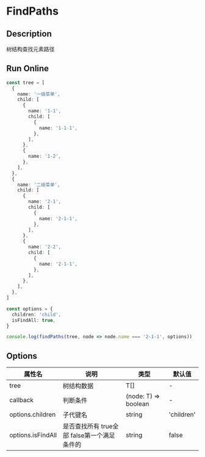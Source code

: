 # FindPaths

## Description
树结构查找元素路径

## Run Online

<RunCode symbolize="find-paths-8WGFL9a3" :language="ts" :dependency="`
function findPaths<T>(tree: T[], callback: (node: T) => boolean, options?: {
  children?: string
  isFindAll?: boolean
}): Array<T[]> {
  const tOption = Object.assign({
    children: 'children',
    isFindAll: false,
  }, options || {})
  const { children, isFindAll } = tOption
  const list: T[] = [...tree]
  const path: T[] = []
  const paths: Array<T[]> = []
  const records: Set<T> = new Set()
  while (list.length) {
    const node: T = list[0]
    if (records.has(node)) {
      path.pop()
      list.shift()
    }
    else {
      records.add(node);
      (node as any)[children] && list.unshift(...(node as any)[children])
      path.push(node)
      if (callback(node)) {
        paths.push([...path])
        if (!isFindAll)
          break
      }
    }
  }
  return paths
}`">

```ts
const tree = [
  {
    name: '一级菜单',
    child: [
      {
        name: '1-1',
        child: [
          {
            name: '1-1-1',
          },
        ],
      },
      {
        name: '1-2',
      },
    ],
  },
  {
    name: '二级菜单',
    child: [
      {
        name: '2-1',
        child: [
          {
            name: '2-1-1',
          },
        ],
      },
      {
        name: '2-2',
        child: [
          {
            name: '2-1-1',
          },
        ],
      },
    ],
  },
]

const options = {
  children: 'child',
  isFindAll: true,
}

console.log(findPaths(tree, node => node.name === '2-1-1', options))
```

</RunCode>

## Options

<div class="utils-table">

| 属性名 | 说明 | 类型 | 默认值 |
| --- | --- | --- | --- |
| tree | 树结构数据 | T[] | - |
| callback | 判断条件 | (node: T) => boolean | - |
| options.children | 子代键名 | string | 'children' |
| options.isFindAll | 是否查找所有 true全部 false第一个满足条件的 | string | false |

</div>